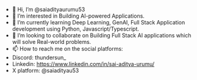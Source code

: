 - 👋 Hi, I’m @saiadityaurumu53
- 👀 I’m interested in Building AI-powered Applications.
- 🌱 I’m currently learning Deep Learning, GenAI, Full Stack Application development using Python, Javascript/Typescript.
- 💞️ I’m looking to collaborate on Building Full Stack AI applications which will solve Real-world problems.
- 📫 How to reach me on the social platforms:
- Discord: thundersun_
- Linkedin: https://www.linkedin.com/in/sai-aditya-urumu/
- X platform: @saiadityau53

  

<!---
saiadityaurumu53/saiadityaurumu53 is a ✨ special ✨ repository because its `README.md` (this file) appears on your GitHub profile.
You can click the Preview link to take a look at your changes.
--->

